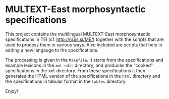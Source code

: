 # MULTEXT-East morphosyntactic specifications

This project contains the multilingual MULTEXT-East morphosyntactic specifications in TEI (cf. http://nl.ijs.si/ME/) together with the scripts that are used to process them in various ways. Also included are scripts that help in adding a new langauge to the specifications.

The processing is given in the `Makefile`. It starts from the specifications and example lexicons in the `xml-edit` directory, and produces the "cooked" specifications in the `xml` directory. From these specifications it then generates the HTML version of the specifications in the `html` directory and the specifications in tabular format in the `tables` directory.

Enjoy!
